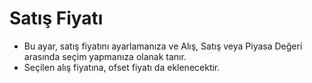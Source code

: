 # **Satış Fiyatı**

- Bu ayar, satış fiyatını ayarlamanıza ve Alış, Satış veya Piyasa Değeri arasında seçim yapmanıza olanak tanır.
- Seçilen alış fiyatına, ofset fiyatı da eklenecektir.